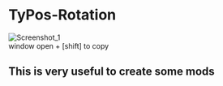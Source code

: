 # TyPos-Rotation
![Screenshot_1](https://user-images.githubusercontent.com/118660067/229638895-2d3e64fc-6e7a-46b0-b86c-a905d1e4509e.png)
<br>window open + [shift] to copy<br />

## This is very useful to create some mods
